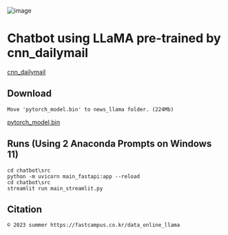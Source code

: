 ![image](https://github.com/ShinHyun-soo/chatbot/assets/69250097/3b67030d-95de-4aa4-a288-f0bc173ffd38)
# Chatbot using LLaMA pre-trained by cnn_dailymail

[cnn_dailymail](https://huggingface.co/datasets/ccdv/cnn_dailymail)

## Download

    Move 'pytorch_model.bin' to news_llama folder. (224Mb)

[pytorch_model.bin](http://naver.me/GnvrjQZp)

## Runs (Using 2 Anaconda Prompts on Windows 11)

    cd chatbot\src
    python -m uvicorn main_fastapi:app --reload
    cd chatbot\src
    streamlit run main_streamlit.py

## Citation

    © 2023 summer https://fastcampus.co.kr/data_online_llama



